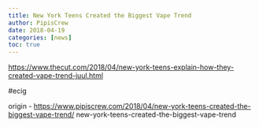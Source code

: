 ```yaml
---
title: New York Teens Created the Biggest Vape Trend
author: PipisCrew
date: 2018-04-19
categories: [news]
toc: true
---
```


https://www.thecut.com/2018/04/new-york-teens-explain-how-they-created-vape-trend-juul.html

#ecig

origin - https://www.pipiscrew.com/2018/04/new-york-teens-created-the-biggest-vape-trend/ new-york-teens-created-the-biggest-vape-trend